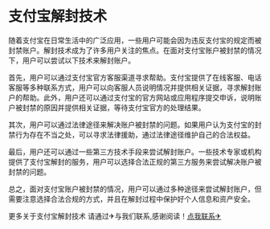 # 支付宝解封技术

随着支付宝在日常生活中的广泛应用，一些用户可能会因为违反支付宝的规定而被封禁账户。解封技术成为了许多用户关注的焦点。在面对支付宝账户被封禁的情况下，用户可以尝试以下技术来解封账户。

首先，用户可以通过支付宝官方客服渠道寻求帮助。支付宝提供了在线客服、电话客服等多种联系方式，用户可以向客服人员说明情况并提供相关证据，寻求解封账户的帮助。此外，用户还可以通过支付宝的官方网站或应用程序提交申诉，说明账户被封禁的原因并提供相关证据，等待支付宝官方的处理结果。

其次，用户可以通过法律途径来解决账户被封禁的问题。如果用户认为支付宝的封禁行为存在不当之处，可以寻求法律援助，通过法律途径维护自己的合法权益。

最后，用户还可以通过一些第三方技术手段来尝试解封账户。一些技术专家或机构提供了支付宝解封的服务，用户可以选择合法正规的第三方服务来尝试解决账户被封禁的问题。

总之，面对支付宝账户被封禁的情况，用户可以通过多种途径来尝试解封账户，但需要注意选择合法合规的方式，并且在解封过程中保护好个人信息和资产安全。

更多关于支付宝解封技术 请通过✈与我们联系,感谢阅读！[点我联系✈](https://dl.G208.com)